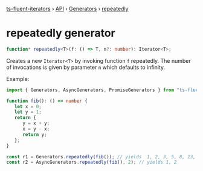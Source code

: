 [ts-fluent-iterators](../../README.md) › [API](../index.md) ›
[Generators](../index.md#generators) › [repeatedly](repeatedly.md)

# repeatedly generator

```typescript
function* repeatedly<T>(f: () => T, n?: number): Iterator<T>;
```

Creates a new `Iterator<T>` by invoking function `f` repeatedly.
The number of invocations is given by parameter `n` which defaults to infinity.

Example:

```typescript
import { Generators, AsyncGenerators, PromiseGenerators } from "ts-fluent-iterators";

function fib(): () => number {
   let x = 0;
   let y = 1;
   return {
      y = x + y;
      x = y - x;
      return y;
   };
}

const r1 = Generators.repeatedly(fib()); // yields  1, 2, 3, 5, 8, 13, ...
const r2 = AsyncGenerators.repeatedly(fib(), 2); // yields 1, 2
```
